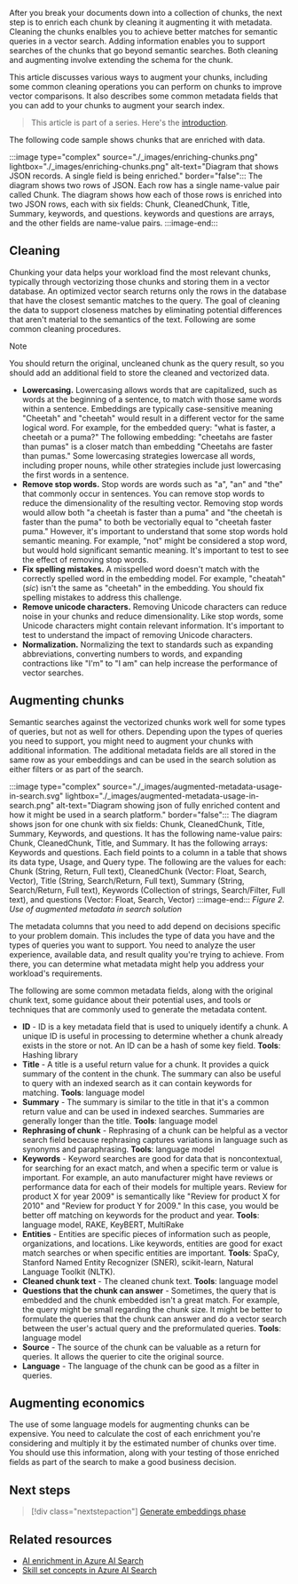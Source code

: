 After you break your documents down into a collection of chunks, the next step is to enrich each chunk by cleaning it augmenting it with metadata. Cleaning the chunks enalbles you to achieve better matches for semantic queries in a vector search. Adding information enables you to support searches of the chunks that go beyond semantic searches. Both cleaning and augmenting involve extending the schema for the chunk.

This article discusses various ways to augment your chunks, including some common cleaning operations you can perform on chunks to improve vector comparisons. It also describes some common metadata fields that you can add to your chunks to augment your search index.

> This article is part of a series. Here's the [introduction](./rag-solution-design-and-evaluation-guide.yml).

The following code sample shows chunks that are enriched with data.

:::image type="complex" source="./_images/enriching-chunks.png" lightbox="./_images/enriching-chunks.png" alt-text="Diagram that shows JSON records. A single field is being enriched." border="false":::
   The diagram shows two rows of JSON. Each row has a single name-value pair called Chunk. The diagram shows how each of those rows is enriched into two JSON rows, each with six fields: Chunk, CleanedChunk, Title, Summary, keywords, and questions. keywords and questions are arrays, and the other fields are name-value pairs.
:::image-end:::

## Cleaning

Chunking your data helps your workload find the most relevant chunks, typically through vectorizing those chunks and storing them in a vector database. An optimized vector search returns only the rows in the database that have the closest semantic matches to the query. The goal of cleaning the data to support closeness matches by eliminating potential differences that aren't material to the semantics of the text. Following are some common cleaning procedures.

> [!NOTE]
> You should return the original, uncleaned chunk as the query result, so you should add an additional field to store the cleaned and vectorized data.

- **Lowercasing.** Lowercasing allows words that are capitalized, such as words at the beginning of a sentence, to match with those same words within a sentence. Embeddings are typically case-sensitive meaning "Cheetah" and "cheetah" would result in a different vector for the same logical word. For example, for the embedded query: "what is faster, a cheetah or a puma?" The following embedding: "cheetahs are faster than pumas" is a closer match than embedding "Cheetahs are faster than pumas." Some lowercasing strategies lowercase all words, including proper nouns, while other strategies include just lowercasing the first words in a sentence.
- **Remove stop words.** Stop words are words such as "a", "an" and "the" that commonly occur in sentences. You can remove stop words to reduce the dimensionality of the resulting vector. Removing stop words would allow both "a cheetah is faster than a puma" and "the cheetah is faster than the puma" to both be vectorially equal to "cheetah faster puma." However, it's important to understand that some stop words hold semantic meaning. For example, "not" might be considered a stop word, but would hold significant semantic meaning. It's important to test to see the effect of removing stop words.
- **Fix spelling mistakes.** A misspelled word doesn't match with the correctly spelled word in the embedding model. For example, "cheatah" (*sic*) isn't the same as "cheetah" in the embedding. You should fix spelling mistakes to address this challenge.
- **Remove unicode characters.** Removing Unicode characters can reduce noise in your chunks and reduce dimensionality. Like stop words, some Unicode characters might contain relevant information. It's important to test to understand the impact of removing Unicode characters.
- **Normalization.** Normalizing the text to standards such as expanding abbreviations, converting numbers to words, and expanding contractions like "I'm" to "I am" can help increase the performance of vector searches.

## Augmenting chunks

Semantic searches against the vectorized chunks work well for some types of queries, but not as well for others. Depending upon the types of queries you need to support, you might need to augment your chunks with additional information. The additional metadata fields are all stored in the same row as your embeddings and can be used in the search solution as either filters or as part of the search.

:::image type="complex" source="./_images/augmented-metadata-usage-in-search.svg" lightbox="./_images/augmented-metadata-usage-in-search.png" alt-text="Diagram showing json of fully enriched content and how it might be used in a search platform." border="false":::
   The diagram shows json for one chunk with six fields: Chunk, CleanedChunk, Title, Summary, Keywords, and questions. It has the following name-value pairs: Chunk, CleanedChunk, Title, and Summary. It has the following arrays: Keywords and questions. Each field points to a column in a table that shows its data type, Usage, and Query type. The following are the values for each: Chunk (String, Return, Full text), CleanedChunk (Vector: Float, Search, Vector), Title (String, Search/Return, Full text), Summary (String, Search/Return, Full text), Keywords (Collection of strings, Search/Filter, Full text), and questions (Vector: Float, Search, Vector)
:::image-end:::
*Figure 2. Use of augmented metadata in search solution*

The metadata columns that you need to add depend on decisions specific to your problem domain. This includes the type of data you have and the types of queries you want to support. You need to analyze the user experience, available data, and result quality you're trying to achieve. From there, you can determine what metadata might help you address your workload's requirements.

The following are some common metadata fields, along with the original chunk text, some guidance about their potential uses, and tools or techniques that are commonly used to generate the metadata content.

- **ID** - ID is a key metadata field that is used to uniquely identify a chunk. A unique ID is useful in processing to determine whether a chunk already exists in the store or not. An ID can be a hash of some key field. **Tools**: Hashing library
- **Title** - A title is a useful return value for a chunk. It provides a quick summary of the content in the chunk. The summary can also be useful to query with an indexed search as it can contain keywords for matching. **Tools**: language model
- **Summary** - The summary is similar to the title in that it's a common return value and can be used in indexed searches. Summaries are generally longer than the title. **Tools**: language model
- **Rephrasing of chunk** - Rephrasing of a chunk can be helpful as a vector search field because rephrasing captures variations in language such as synonyms and paraphrasing. **Tools**: language model
- **Keywords** - Keyword searches are good for data that is noncontextual, for searching for an exact match, and when a specific term or value is important. For example, an auto manufacturer might have reviews or performance data for each of their models for multiple years. Review for product X for year 2009" is semantically like "Review for product X for 2010" and "Review for product Y for 2009." In this case, you would be better off matching on keywords for the product and year. **Tools**: language model, RAKE, KeyBERT, MultiRake
- **Entities** - Entities are specific pieces of information such as people, organizations, and locations. Like keywords, entities are good for exact match searches or when specific entities are important. **Tools**: SpaCy, Stanford Named Entity Recognizer (SNER), scikit-learn, Natural Language Toolkit (NLTK).
- **Cleaned chunk text** - The cleaned chunk text. **Tools**: language model
- **Questions that the chunk can answer** - Sometimes, the query that is embedded and the chunk embedded isn't a great match. For example, the query might be small regarding the chunk size. It might be better to formulate the queries that the chunk can answer and do a vector search between the user's actual query and the preformulated queries. **Tools**: language model
- **Source** - The source of the chunk can be valuable as a return for queries. It allows the querier to cite the original source.
- **Language** - The language of the chunk can be good as a filter in queries.

## Augmenting economics

The use of some language models for augmenting chunks can be expensive. You need to calculate the cost of each enrichment you're considering and multiply it by the estimated number of chunks over time. You should use this information, along with your testing of those enriched fields as part of the search to make a good business decision.

## Next steps

> [!div class="nextstepaction"]
> [Generate embeddings phase](./rag-generating-embeddings.yml)

## Related resources

- [AI enrichment in Azure AI Search](/azure/search/cognitive-search-concept-intro)
- [Skill set concepts in Azure AI Search](/azure/search/cognitive-search-working-with-skillsets)
